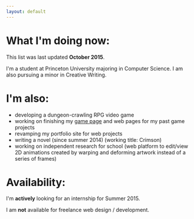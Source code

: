 ```yaml
---
layout: default
---
```


# What I'm doing now:

This list was last updated **October 2015**.

I'm a student at Princeton University majoring in Computer Science. I am also pursuing a minor in Creative Writing.

# I'm also:

* developing a dungeon-crawling RPG video game
* working on finishing my [game page](http://amorphous.itch.io) and web pages for my past game projects
* revamping my portfolio site for web projects
* writing a novel (since summer 2014) (working title: Crimson)
* working on independent research for school (web platform to edit/view 2D animations created by warping and deforming artwork instead of a series of frames)

# Availability:

I'm **actively** looking for an internship for Summer 2015.

I am **not** available for freelance web design / development.